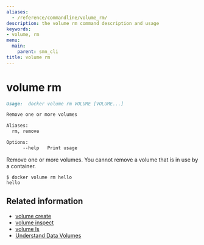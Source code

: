 ```yaml
---
aliases:
  - /reference/commandline/volume_rm/
description: the volume rm command description and usage
keywords:
- volume, rm
menu:
  main:
    parent: smn_cli
title: volume rm
---
```


# volume rm

```markdown
Usage:  docker volume rm VOLUME [VOLUME...]

Remove one or more volumes

Aliases:
  rm, remove

Options:
      --help   Print usage
```

Remove one or more volumes. You cannot remove a volume that is in use by a container.

    $ docker volume rm hello
    hello

## Related information

* [volume create](volume_create.md)
* [volume inspect](volume_inspect.md)
* [volume ls](volume_ls.md)
* [Understand Data Volumes](../../tutorials/dockervolumes.md)

